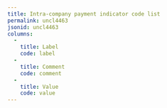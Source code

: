 ```yaml
---
title: Intra-company payment indicator code list
permalink: uncl4463
jsonid: uncl4463
columns:
  - 
    title: Label
    code: label
  - 
    title: Comment
    code: comment
  - 
    title: Value
    code: value
---
```

